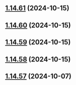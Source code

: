 ## [1.14.61](https://github.com/msobiecki/algorithm/compare/v1.14.60...v1.14.61) (2024-10-15)



## [1.14.60](https://github.com/msobiecki/algorithm/compare/v1.14.59...v1.14.60) (2024-10-15)



## [1.14.59](https://github.com/msobiecki/algorithm/compare/v1.14.58...v1.14.59) (2024-10-15)



## [1.14.58](https://github.com/msobiecki/algorithm/compare/v1.14.57...v1.14.58) (2024-10-15)



## [1.14.57](https://github.com/msobiecki/algorithm/compare/v1.14.56...v1.14.57) (2024-10-07)



